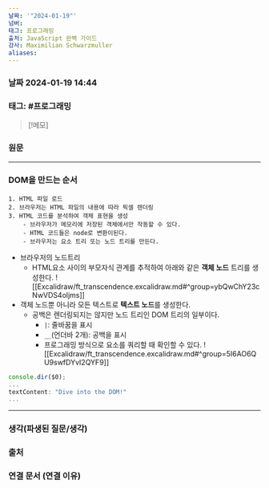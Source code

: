 ```yaml
---
날짜: '"2024-01-19"'
넘버: 
태그: 프로그래밍
출처: JavaScript 완벽 가이드
강사: Maximilian Schwarzmuller
aliases:
---
```

### 날짜  2024-01-19 14:44

### 태그: #프로그래밍 

>[!메모]
>

### 원문
---
### DOM을 만드는 순서
```
1. HTML 파일 로드
2. 브라우저는 HTML 파일의 내용에 따라 픽셀 렌더링
3. HTML 코드를 분석하여 객체 표현을 생성
	- 브라우저가 메모리에 저장된 객체에서만 작동할 수 있다.
	- HTML 코드들은 node로 변환이된다.
	- 브라우저는 요소 트리 또는 노드 트리를 만든다.
```
- 브라우저의 노드트리
	- HTML요소 사이의 부모자식 관계를 추적하여 아래와 같은 **객체 노드** 트리를 생성한다.
![[Excalidraw/ft_transcendence.excalidraw.md#^group=ybQwChY23cNwVDS4oljms]]
- 객체 노드뿐 아니라 모든 텍스트로 **텍스트 노드**를 생성한다.
	- 공백은 렌더링되지는 않지만 노드 트리인 DOM 트리의 일부이다.
		- `|`: 줄바꿈을 표시
		- `__`(언더바 2개): 공백을 표시
		- 프로그래밍 방식으로 요소를 쿼리할 때 확인할 수 있다.
![[Excalidraw/ft_transcendence.excalidraw.md#^group=5I6AO6QU9swfDYvI2QYF9]]
```js
console.dir($0);
...
textContent: "Dive into the DOM!"
...
```

---
### 생각(파생된 질문/생각)

### 출처

### 연결 문서 (연결 이유)
